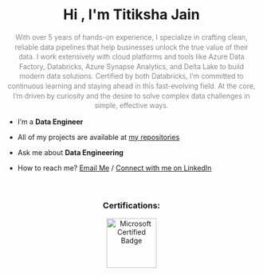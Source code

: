 <h1 align="center">Hi , I'm Titiksha Jain</h1>
<p align="center" style="font-weight: 300; font-size: 14px; line-height: 1.4; color: #666;">
  With over 5 years of hands-on experience, I specialize in crafting clean, reliable data pipelines that help businesses unlock the true value of their data. I work extensively with cloud platforms and tools like Azure Data Factory, Databricks, Azure Synapse Analytics, and Delta Lake to build modern data solutions. Certified by both Databricks, I’m committed to continuous learning and staying ahead in this fast-evolving field. At the core, I’m driven by curiosity and the desire to solve complex data challenges in simple, effective ways.
</p>


-  I’m a **Data Engineer**

-  All of my projects are available at [my repositories](https://github.com/titiksha4?tab=repositories)

-  Ask me about **Data Engineering**

-  How to reach me? [Email Me](titiksha2211@gmail.com) / [Connect with me on LinkedIn](https://www.linkedin.com/in/titiksha22/)
</br></br></br>
<h3 align="center">Certifications:</h3>
<p align="center">
  <img src="ms-badge.svg" alt="Microsoft Certified Badge" width="100" />
